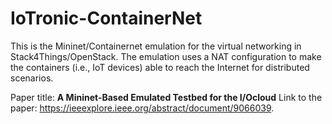 # IoTronic-ContainerNet
This is the Mininet/Containernet emulation for the virtual networking in Stack4Things/OpenStack.
The emulation uses a NAT configuration to make the containers (i.e., IoT devices) able to reach the Internet for distributed scenarios.

Paper title: **A Mininet-Based Emulated Testbed for the I/Ocloud**
Link to the paper: https://ieeexplore.ieee.org/abstract/document/9066039.




